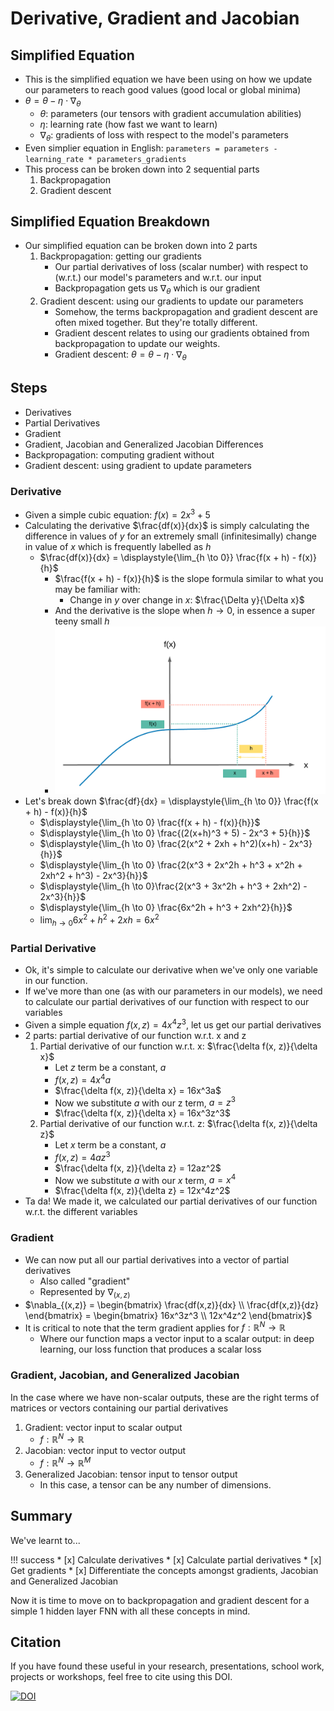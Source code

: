 # Derivative, Gradient and Jacobian

## Simplified Equation
- This is the simplified equation we have been using on how we update our parameters to reach good values (good local or global minima)
- $\theta = \theta - \eta \cdot \nabla_\theta$
    - $\theta$: parameters (our tensors with gradient accumulation abilities)
    - $\eta$: learning rate (how fast we want to learn)
    - $\nabla_\theta$: gradients of loss with respect to the model's parameters
- Even simplier equation in English: `parameters = parameters - learning_rate * parameters_gradients`
- This process can be broken down into 2 sequential parts
    1. Backpropagation
    2. Gradient descent
 
## Simplified Equation Breakdown
- Our simplified equation can be broken down into 2 parts
    1. Backpropagation: getting our gradients
        - Our partial derivatives of loss (scalar number) with respect to (w.r.t.) our model's parameters and w.r.t. our input
        - Backpropagation gets us $\nabla_\theta$ which is our gradient
    2. Gradient descent: using our gradients to update our parameters
        - Somehow, the terms backpropagation and gradient descent are often mixed together. But they're totally different. 
        - Gradient descent relates to using our gradients obtained from backpropagation to update our weights.
        - Gradient descent: $\theta = \theta - \eta \cdot \nabla_\theta$

## Steps
- Derivatives
- Partial Derivatives
- Gradient
- Gradient, Jacobian and Generalized Jacobian Differences
- Backpropagation: computing gradient without
- Gradient descent: using gradient to update parameters


### Derivative
- Given a simple cubic equation: $f(x) = 2x^3 + 5$
- Calculating the derivative $\frac{df(x)}{dx}$ is simply calculating the difference in values of $y$ for an extremely small (infinitesimally) change in value of $x$ which is frequently labelled as $h$
    - $\frac{df(x)}{dx} = \displaystyle{\lim_{h \to 0}} \frac{f(x + h) - f(x)}{h}$
        - $\frac{f(x + h) - f(x)}{h}$ is the slope formula similar to what you may be familiar with:
            - Change in $y$ over change in $x$: $\frac{\Delta y}{\Delta x}$
        - And the derivative is the slope when $h \rightarrow 0$, in essence a super teeny small $h$
        - ![](./images/grad.png)
- Let's break down $\frac{df}{dx} = \displaystyle{\lim_{h \to 0}} \frac{f(x + h) - f(x)}{h}$
    - $\displaystyle{\lim_{h \to 0} \frac{f(x + h) - f(x)}{h}}$
    - $\displaystyle{\lim_{h \to 0} \frac{(2(x+h)^3 + 5) - 2x^3 + 5}{h}}$
    - $\displaystyle{\lim_{h \to 0} \frac{2(x^2 + 2xh + h^2)(x+h) - 2x^3}{h}}$
    - $\displaystyle{\lim_{h \to 0} \frac{2(x^3 + 2x^2h + h^3 + x^2h + 2xh^2 + h^3) - 2x^3}{h}}$
    - $\displaystyle{\lim_{h \to 0}\frac{2(x^3 + 3x^2h + h^3 + 2xh^2) - 2x^3}{h}}$
    - $\displaystyle{\lim_{h \to 0} \frac{6x^2h + h^3 + 2xh^2}{h}}$
    - $\displaystyle{\lim_{h \to 0} 6x^2 + h^2 + 2xh} = 6x^2$

### Partial Derivative 
- Ok, it's simple to calculate our derivative when we've only one variable in our function. 
- If we've more than one (as with our parameters in our models), we need to calculate our partial derivatives of our function with respect to our variables
- Given a simple equation $f(x, z) = 4x^4z^3$, let us get our partial derivatives
- 2 parts: partial derivative of our function w.r.t. x and z
    1. Partial derivative of our function w.r.t. x: $\frac{\delta f(x, z)}{\delta x}$
        - Let $z$ term be a constant, $a$ 
        - $f(x, z) = 4x^4a$
        -  $\frac{\delta f(x, z)}{\delta x} = 16x^3a$
        - Now we substitute $a$ with our z term, $a = z^3$
        - $\frac{\delta f(x, z)}{\delta x} = 16x^3z^3$
    2. Partial derivative of our function w.r.t. z: $\frac{\delta f(x, z)}{\delta z}$
        - Let $x$ term be a constant, $a$
        - $f(x, z) = 4az^3$
        - $\frac{\delta f(x, z)}{\delta z} = 12az^2$
        - Now we substitute $a$ with our $x$ term, $a = x^4$
        - $\frac{\delta f(x, z)}{\delta z} = 12x^4z^2$
- Ta da! We made it, we calculated our partial derivatives of our function w.r.t. the different variables

### Gradient
- We can now put all our partial derivatives into a vector of partial derivatives
    - Also called "gradient"
    - Represented by $\nabla_{(x,z)}$
- $\nabla_{(x,z)} = \begin{bmatrix} \frac{df(x,z)}{dx} \\ \frac{df(x,z)}{dz} \end{bmatrix} = \begin{bmatrix} 16x^3z^3 \\ 12x^4z^2 \end{bmatrix}$
- It is critical to note that the term gradient applies for $f : \mathbb{R}^N \rightarrow \mathbb{R}$
    - Where our function maps a vector input to a scalar output: in deep learning, our loss function that produces a scalar loss
    
### Gradient, Jacobian, and Generalized Jacobian
In the case where we have non-scalar outputs, these are the right terms of matrices or vectors containing our partial derivatives

1. Gradient: vector input to scalar output
    - $f : \mathbb{R}^N \rightarrow \mathbb{R}$
2. Jacobian: vector input to vector output
    - $f : \mathbb{R}^N \rightarrow \mathbb{R}^M$
3. Generalized Jacobian: tensor input to tensor output
    - In this case, a tensor can be any number of dimensions.
    

## Summary
We've learnt to...

!!! success
    * [x] Calculate derivatives
    * [x] Calculate partial derivatives
    * [x] Get gradients
    * [x] Differentiate the concepts amongst gradients, Jacobian and Generalized Jacobian

Now it is time to move on to backpropagation and gradient descent for a simple 1 hidden layer FNN with all these concepts in mind.

## Citation
If you have found these useful in your research, presentations, school work, projects or workshops, feel free to cite using this DOI.

[![DOI](https://zenodo.org/badge/139945544.svg)](https://zenodo.org/badge/latestdoi/139945544) 